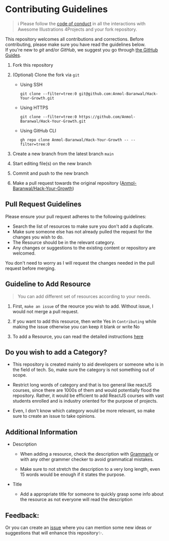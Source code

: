 # Contributing Guidelines

> :information_source: Please follow the [code of conduct](CODE_OF_CONDUCT.md) in all the interactions with Awesome Illustrations 4Projects
 and your fork repository.

This repository welcomes all contributions and corrections. Before contributing, please make sure you have read the guidelines below. <br>
If you're new to _git_ and/or _GitHub_, we suggest you go through [the GitHub Guides](https://guides.github.com/introduction/flow/).

1. Fork this repository
2. (Optional) Clone the fork via `git`

   - Using SSH

     ```shell
     git clone --filter=tree:0 git@github.com:Anmol-Baranwal/Hack-Your-Growth.git
     ```

   - Using HTTPS

     ```shell
     git clone --filter=tree:0 https://github.com/Anmol-Baranwal/Hack-Your-Growth.git
     ```

   - Using GitHub CLI

     ```shell
     gh repo clone Anmol-Baranwal/Hack-Your-Growth -- --filter=tree:0
     ```

3. Create a new branch from the latest branch `main`
4. Start editing file(s) on the new branch
5. Commit and push to the new branch
6. Make a pull request towards the original repository ([Anmol-Baranwal/Hack-Your-Growth](https://github.com/Anmol-Baranwal/Hack-Your-Growth))

<!-- ------------------------------------------------------------------------------------------------------------------------------------------------------->
<!-- ------------------------------------------------------------------------------------------------------------------------------------------------------->

## Pull Request Guidelines

Please ensure your pull request adheres to the following guidelines:
- Search the list of resources to make sure you don't add a duplicate.
- Make sure someone else has not already pulled the request for the changes you wish to do.
- The Resource should be in the relevant category.
- Any changes or suggestions to the existing content or repository are welcomed.

You don't need to worry as I will request the changes needed in the pull request before merging.

<!-- ------------------------------------------------------------------------------------------------------------------------------------------------------->
<!-- ------------------------------------------------------------------------------------------------------------------------------------------------------->

## Guideline to Add Resource

> You can add different set of resources according to your needs.

1. First, `make an issue` of the reource you wish to add. Without issue, I would not merge a pull request.

2. If you want to add this resource, then write Yes in `Contributing` while making the issue otherwise you can keep it blank or write No

3. To add a Resource, you can read the detailed instructions [here](https://github.com/Anmol-Baranwal/Hack-Your-Growth/blob/main/README.md#-how-to-contribute-)

<!-- Make sure to see the [Pull Request Template](https://github.com/Anmol-Baranwal/Hack-Your-Growth/blob/main/PULL_REQUEST_TEMPLATE.md) for your ease. -->

<!-- ------------------------------------------------------------------------------------------------------------------------------------------------------->
<!-- ------------------------------------------------------------------------------------------------------------------------------------------------------->

## Do you wish to add a Category?

- This repository is created mainly to aid developers or someone who is in the field of tech. So, make sure the category is not something out of scope.

- Restrict long words of category and that is too general like reactJS courses, since there are 1000s of them and would potentially flood the repository.
Rather, it would be efficient to add ReactJS courses with vast students enrolled and is industry oriented for the purpose of projects.

- Even, I don't know which category would be more relevant, so make sure to create an issue to take opinions.

## Additional Information

- Description
   - When adding a resource, check the description with [Grammarly](https://app.grammarly.com/) or with any other grammer checker to avoid grammatical mistakes.

   - Make sure to not stretch the description to a very long length, even 15 words would be enough if it states the purpose.

- Title
   - Add a appropriate title for someone to quickly grasp some info about the resource as not everyone will read the description


<!-- ------------------------------------------------------------------------------------------------------------------------------------------------------->
<!-- ------------------------------------------------------------------------------------------------------------------------------------------------------->

## Feedback:

Or you can create an  <a href="https://github.com/Anmol-Baranwal/Hack-Your-Growth/issues">issue</a> where you can mention some new ideas or suggestions that will enhance this repository✨.


